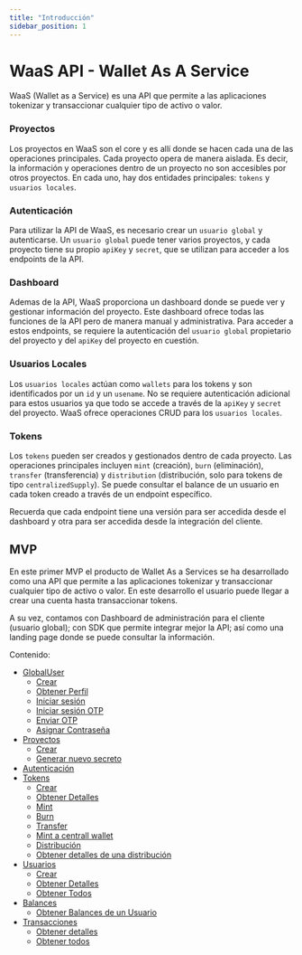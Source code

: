 ```yaml
---
title: "Introducción"
sidebar_position: 1
---
```


# WaaS API - Wallet As A Service

WaaS (Wallet as a Service) es una API que permite a las aplicaciones tokenizar y transaccionar cualquier tipo de activo o valor.

### Proyectos

Los proyectos en WaaS son el core y es allí donde se hacen cada una de las operaciones principales. Cada proyecto opera de manera aislada. Es decir, la información y operaciones dentro de un proyecto no son accesibles por otros proyectos. En cada uno, hay dos entidades principales: `tokens` y `usuarios locales`.

### Autenticación

Para utilizar la API de WaaS, es necesario crear un `usuario global` y autenticarse. Un `usuario global` puede tener varios proyectos, y cada proyecto tiene su propio `apiKey` y `secret`, que se utilizan para acceder a los endpoints de la API.

### Dashboard

Ademas de la API, WaaS proporciona un dashboard donde se puede ver y gestionar información del proyecto. Este dashboard ofrece todas las funciones de la API pero de manera manual y administrativa. Para acceder a estos endpoints, se requiere la autenticación del `usuario global` propietario del proyecto y del `apiKey` del proyecto en cuestión.

### Usuarios Locales

Los `usuarios locales` actúan como `wallets` para los tokens y son identificados por un `id` y un `usename`. No se requiere autenticación adicional para estos usuarios ya que todo se accede a través de la `apiKey` y `secret` del proyecto. WaaS ofrece operaciones CRUD para los `usuarios locales`.

### Tokens

Los `tokens` pueden ser creados y gestionados dentro de cada proyecto. Las operaciones principales incluyen `mint` (creación), `burn` (eliminación), `transfer` (transferencia) y `distribution` (distribución, solo para tokens de tipo `centralizedSupply`). Se puede consultar el balance de un usuario en cada token creado a través de un endpoint específico.

Recuerda que cada endpoint tiene una versión para ser accedida desde el dashboard y otra para ser accedida desde la integración del cliente.

## MVP

En este primer MVP el producto de Wallet As a Services se ha desarrollado como una API que permite a las aplicaciones tokenizar y transaccionar cualquier tipo de activo o valor. En este desarrollo el usuario puede llegar a crear una cuenta hasta transaccionar tokens.

A su vez, contamos con Dashboard de administración para el cliente (usuario global); con SDK que permite integrar mejor la API; así como una landing page donde se puede consultar la información.

Contenido:

- [GlobalUser](./global-user/global-user.md)
  - [Crear](./global-user/create/create.md)
  - [Obtener Perfil](./global-user/getProfile/getProfile.md)
  - [Iniciar sesión](./global-user/signIn/signIn.md)
  - [Iniciar sesión OTP](./global-user/signInOtp/signInOtp.md)
  - [Enviar OTP](./global-user/sendOtp/sendOtp.md)
  - [Asignar Contraseña](./global-user/assignPassword/assignPassword.md)
- [Proyectos](./project/project.md)
  - [Crear](./project/create/create.md)
  - [Generar nuevo secreto](./project/update/generateNewSecret.md)
- [Autenticación](./auth/auth.md)
- [Tokens](./tokens/tokens.md)
  - [Crear](./tokens/create/create.md)
  - [Obtener Detalles](./tokens/find/findById.md)
  - [Mint](./tokens/mint/mint.md)
  - [Burn](./tokens/burn/burn.md)
  - [Transfer](./tokens/transfer/transfer.md)
  - [Mint a centrall wallet](./tokens/mintToCentralWallet/mintCentralized.md)
  - [Distribución](./tokens/distribution/create.md)
  - [Obtener detalles de una distribución](./tokens/distribution/findById.md)
- [Usuarios](./user/user.md)
  - [Crear](./user/create/create.md)
  - [Obtener Detalles](./user/find/findById.md)
  - [Obtener Todos](./user/find/findAll.md)
- [Balances](./balance/balance.md)
  - [Obtener Balances de un Usuario](./balance/find/findByUserId.md)
- [Transacciones](./transaction/transaction.md)
  - [Obtener detalles](./transaction/find/find.md)
  - [Obtener todos](./transaction/find/findAll.md)
